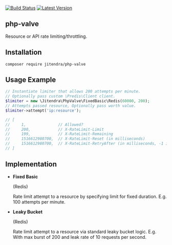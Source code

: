 [![Build Status](https://travis-ci.org/jitendra-1217/php-valve.svg?branch=master)](https://travis-ci.org/jitendra-1217/php-valve) [![Latest Version](https://img.shields.io/github/release/jitendra-1217/php-valve.svg)](https://github.com/jitendra-1217/php-valve/releases)

## php-valve

Resource or API rate limiting/throttling.

## Installation

```
composer require jitendra/php-valve
```

## Usage Example

```php
// Instantiate limiter that allows 200 attempts per minute.
// Optionally pass custom \Predis\Client client.
$limiter = new \Jitendra\PhpValve\FixedBasic\Redis(60000, 200);
// Attempts passed resource, Optionally pass worth value.
$limiter->attempt('ip:resource');

// [
//     1,              // Allowed?
//     200,            // X-RateLimit-Limit
//     199,            // X-RateLimit-Remaining
//     1516612980700,  // X-RateLimit-Reset (in milliseconds)
//     1516612980700,  // X-RateLimit-RetryAfter (in milliseconds, -1 if not rate limited)
// ]
```

## Implementation

- __Fixed Basic__

  (Redis)

  Rate limit attempt to a resource by specifying limit for fixed duration. E.g. 100 attempts per minute.

- __Leaky Bucket__

  (Redis)

  Rate limit attempt to a resource via standard leaky bucket logic. E.g. With max burst of 200 and leak rate of 10 requests per second.
